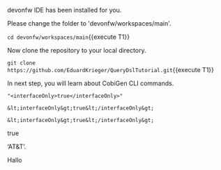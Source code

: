devonfw IDE has been installed for you.



Please change the folder to &#39;devonfw/workspaces/main&#39;.

`cd devonfw/workspaces/main`{{execute T1}}



Now clone the repository to your local directory.

`git clone https://github.com/EduardKrieger/QueryDslTutorial.git`{{execute T1}}

In next step, you will learn about CobiGen CLI commands.

```` 
"<interfaceOnly>true</interfaceOnly>"
````

````
&lt;interfaceOnly&gt;true&lt;/interfaceOnly&gt;
```` 
`&lt;interfaceOnly&gt;true&lt;/interfaceOnly&gt;`

<interfaceOnly>true</interfaceOnly>

‘AT&amp;T’.

Hallo